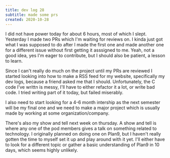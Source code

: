 ```yaml
---
title: dev log 28
subtitle: made some prs
created: 2020-10-28
---
```


I did not have power today for about 6 hours, most of which I slept. Yesterday I made two PRs which I'm waiting for reviews on. I kinda just got what I was supposed to do after I made the first one and made another one for a different issue without first getting it asssigned to me. Yeah, not a good idea, yes I'm eager to contribute, but I should also be patient, a lesson to learn.

Since I can't really do much on the project until my PRs are reviewed I started looking into how to make a RSS feed for my website, specifically my dev logs, because a friend asked me that I should. Unfortunately, the C code I've writtn is messy, I'll have to either refactor it a lot, or write bad code. I tried writing part of it today, but failed miserably.

I also need to start looking for a 4-6 month intership as the next semester will be my final one and we need to make a major project which is usually made by working at some organization/company.

There's also my show and tell next week on thursday. A show and tell is where any one of the pod members gives a talk on something related to technology. I originally planned on doing one on Plan9, but I haven't really gotten the time to myself set it up and play around with it yet. I'll either have to look for a different topic or gather a basic understanding of Plan9 in 10 days, which seems highly unlikely.

